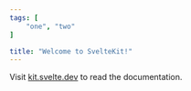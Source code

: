 ```yaml
---
tags: [
	"one", "two"
]

title: "Welcome to SvelteKit!"
---
```


Visit [kit.svelte.dev](https://kit.svelte.dev) to read the documentation.
